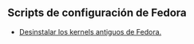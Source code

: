 ## Scripts de configuración de Fedora

 - [Desinstalar los kernels antiguos de Fedora.](https://github.com/OrlandoDuranPY/linux/blob/main/DesinstalarKernelsAntiguosFedora)
